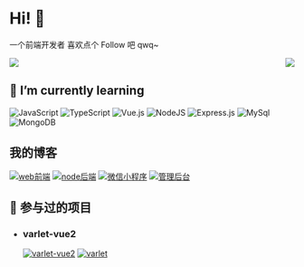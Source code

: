 # Hi! 👋

一个前端开发者 喜欢点个 Follow 吧 qwq~
<br>
<!-- [![Anurag's GitHub stats](https://github-readme-stats.vercel.app/api?username=litfa&count_private=true&locale=cn&show_icons=true)](https://github.com/anuraghazra/github-readme-stats) -->
<!-- [![Top Langs](https://github-readme-stats.vercel.app/api/top-langs/?username=litfa&locale=cn)](https://github.com/anuraghazra/github-readme-stats) -->
<a href="https://github.com/anuraghazra/github-readme-stats" >
  <img align="right" src="https://github-readme-stats.vercel.app/api?username=litfa&count_private=true&locale=cn&show_icons=true" >
  <img  src="https://github-readme-stats.vercel.app/api/top-langs/?username=litfa&locale=cn" />
</a>

## 🌱 I’m currently learning

![JavaScript](https://img.shields.io/badge/javascript-%23455.svg?style=for-the-badge&logo=javascript&logoColor=#f0dc4e)
![TypeScript](https://img.shields.io/badge/typescript-%23007ACC.svg?style=for-the-badge&logo=typescript&logoColor=white)
![Vue.js](https://img.shields.io/badge/vuejs-%2335495e.svg?style=for-the-badge&logo=vuedotjs&logoColor=%234FC08D)
![NodeJS](https://img.shields.io/badge/node.js-6DA55F?style=for-the-badge&logo=node.js&logoColor=white)
![Express.js](https://img.shields.io/badge/express.js-%23404d59.svg?style=for-the-badge&logo=express&logoColor=%2361DAFB)
![MySql](https://img.shields.io/badge/mysql-%23a78b31.svg?style=for-the-badge&logo=mysql&logoColor=%2361DAFB)
![MongoDB](https://img.shields.io/badge/mongodb-%23aa1.svg?style=for-the-badge&logo=mongodb&logoColor=%231f8435)

## 我的博客
  [![web前端](https://github-readme-stats.vercel.app/api/pin/?username=litfPress&repo=blog-v2&show_owner=true)](https://github.com/litfPress/blog-v2)
  [![node后端](https://github-readme-stats.vercel.app/api/pin/?username=litfPress&repo=blog-service&show_owner=true)](https://github.com/litfPress/blog-service)
  [![微信小程序](https://github-readme-stats.vercel.app/api/pin/?username=litfPress&repo=blog-miniprogram&show_owner=true)](https://github.com/litfPress/blog-miniprogram)
  [![管理后台](https://github-readme-stats.vercel.app/api/pin/?username=litfPress&repo=admin&show_owner=true)](https://github.com/litfPress/admin)
## 🔭 参与过的项目

- ### varlet-vue2
  [![varlet-vue2](https://github-readme-stats.vercel.app/api/pin/?username=varletjs&repo=varlet-vue2&show_owner=true)](https://github.com/varletjs/varlet-vue2)
  [![varlet](https://github-readme-stats.vercel.app/api/pin/?username=varletjs&repo=varlet&show_owner=true)](https://github.com/varletjs/varlet)


<!--
**litfa/litfa** is a ✨ _special_ ✨ repository because its `README.md` (this file) appears on your GitHub profile.

Here are some ideas to get you started:

- 🔭 I’m currently working on ...
- 🌱 I’m currently learning ...
- 👯 I’m looking to collaborate on ...
- 🤔 I’m looking for help with ...
- 💬 Ask me about ...
- 📫 How to reach me: ...
- 😄 Pronouns: ...
- ⚡ Fun fact: ...
-->
